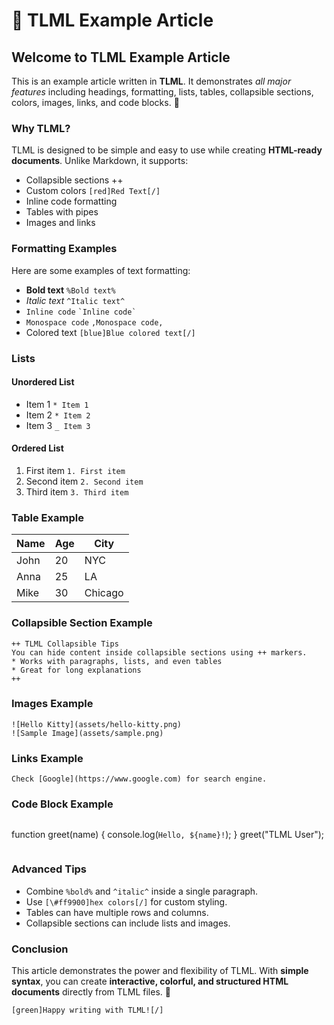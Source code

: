 # 📰 TLML Example Article

## Welcome to TLML Example Article

This is an example article written in **TLML**. It demonstrates *all major features* including headings, formatting, lists, tables, collapsible sections, colors, images, links, and code blocks. 🚀

### Why TLML?

TLML is designed to be simple and easy to use while creating **HTML-ready documents**. Unlike Markdown, it supports:

* Collapsible sections ++
* Custom colors `[red]Red Text[/]`
* Inline code formatting
* Tables with pipes
* Images and links

### Formatting Examples

Here are some examples of text formatting:

* **Bold text** `%Bold text%`
* *Italic text* `^Italic text^`
* `Inline code` `` `Inline code` ``
* `Monospace code` `,Monospace code,`
* Colored text `[blue]Blue colored text[/]`

### Lists

#### Unordered List

* Item 1 `* Item 1`
* Item 2 `* Item 2`
* Item 3 `_ Item 3`

#### Ordered List

1. First item `1. First item`
2. Second item `2. Second item`
3. Third item `3. Third item`

### Table Example

| Name | Age | City    |
| ---- | --- | ------- |
| John | 20  | NYC     |
| Anna | 25  | LA      |
| Mike | 30  | Chicago |

### Collapsible Section Example

```tlml
++ TLML Collapsible Tips
You can hide content inside collapsible sections using ++ markers.
* Works with paragraphs, lists, and even tables
* Great for long explanations
++
```

### Images Example

```tlml
![Hello Kitty](assets/hello-kitty.png)
![Sample Image](assets/sample.png)
```

### Links Example

```tlml
Check [Google](https://www.google.com) for search engine.
```

### Code Block Example

```tlml
```

function greet(name) {
console.log(`Hello, ${name}!`);
}
greet("TLML User");

```
```

### Advanced Tips

* Combine `%bold%` and `^italic^` inside a single paragraph.
* Use `[\#ff9900]hex colors[/]` for custom styling.
* Tables can have multiple rows and columns.
* Collapsible sections can include lists and images.

### Conclusion

This article demonstrates the power and flexibility of TLML. With **simple syntax**, you can create **interactive, colorful, and structured HTML documents** directly from TLML files. 🎉

`[green]Happy writing with TLML![/]`
